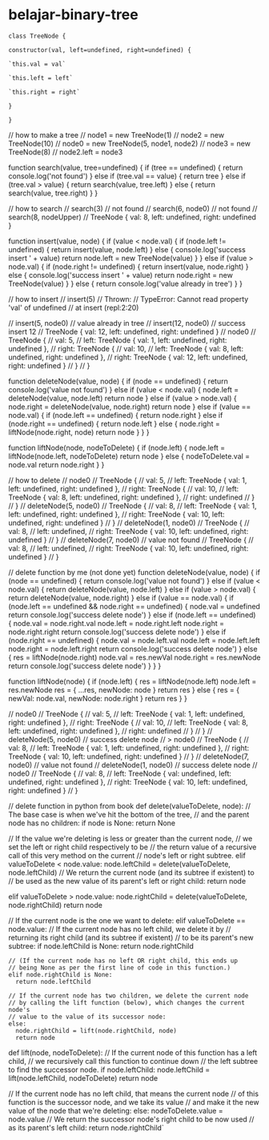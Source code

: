# belajar-binary-tree
`class TreeNode {`

  `constructor(val, left=undefined, right=undefined) {`

    `this.val = val`

    `this.left = left`

    `this.right = right`

  `}`

`}`

// how to make a tree
// node1 = new TreeNode(1)
// node2 = new TreeNode(10)
// node0 = new TreeNode(5, node1, node2)
// node3 = new TreeNode(8)
// node2.left = node3

function search(value, tree=undefined) {
  if (tree == undefined) {
    return console.log('not found')
  } else if (tree.val == value) {
    return tree
  } else if (tree.val > value) {
    return search(value, tree.left)
  } else {
    return search(value, tree.right)
  }
}

// how to search
// search(3)
// not found
// search(6, node0)
// not found
// search(8, nodeUpper)
// TreeNode { val: 8, left: undefined, right: undefined }

function insert(value, node) {
  if (value < node.val) {
    if (node.left != undefined) {
      return insert(value, node.left)
    } else {
      console.log('success insert ' + value)
      return node.left = new TreeNode(value)
    }
  } else if (value > node.val) {
    if (node.right != undefined) {
      return insert(value, node.right)
    } else {
      console.log('success insert ' + value)
      return node.right = new TreeNode(value)
    }
  } else {
    return console.log('value already in tree')
  }
}

// how to insert
// insert(5)
// Thrown:
// TypeError: Cannot read property 'val' of undefined
//    at insert (repl:2:20)

// insert(5, node0)
// value already in tree
// insert(12, node0)
// success insert 12
// TreeNode { val: 12, left: undefined, right: undefined }
// node0
// TreeNode {
//   val: 5,
//   left: TreeNode { val: 1, left: undefined, right: undefined },
//   right: TreeNode {
//     val: 10,
//     left: TreeNode { val: 8, left: undefined, right: undefined },
//     right: TreeNode { val: 12, left: undefined, right: undefined }
//   }
// }

function deleteNode(value, node) {
  if (node == undefined) {
    return console.log('value not found')
  } else if (value < node.val) {
    node.left = deleteNode(value, node.left)
    return node
  } else if (value > node.val) {
    node.right = deleteNode(value, node.right)
    return node
  } else if (value == node.val) {
    if (node.left == undefined) {
      return node.right
    } else if (node.right == undefined) {
      return node.left
    } else {
      node.right = liftNode(node.right, node)
      return node
    }
  }
}

function liftNode(node, nodeToDelete) {
  if (node.left) {
    node.left = liftNode(node.left, nodeToDelete)
    return node
  } else {
    nodeToDelete.val = node.val
    return node.right
  }
}

// how to delete
// node0
// TreeNode {
//   val: 5,
//   left: TreeNode { val: 1, left: undefined, right: undefined },
//   right: TreeNode {
//     val: 10,
//     left: TreeNode { val: 8, left: undefined, right: undefined },
//     right: undefined
//   }
// }
// deleteNode(5, node0)
// TreeNode {
//   val: 8,
//   left: TreeNode { val: 1, left: undefined, right: undefined },
//   right: TreeNode { val: 10, left: undefined, right: undefined }
// }
// deleteNode(1, node0)
// TreeNode {
//   val: 8,
//   left: undefined,
//   right: TreeNode { val: 10, left: undefined, right: undefined }
// }
// deleteNode(7, node0)
// value not found
// TreeNode {
//   val: 8,
//   left: undefined,
//   right: TreeNode { val: 10, left: undefined, right: undefined }
// }

// delete function by me (not done yet)
function deleteNode(value, node) {
  if (node == undefined) {
    return console.log('value not found')
  } else if (value < node.val) {
    return deleteNode(value, node.left)
  } else if (value > node.val) {
    return deleteNode(value, node.right)
  } else if (value == node.val) {
    if (node.left == undefined && node.right == undefined) {
      node.val = undefined
      return console.log('success delete node')
    } else if (node.left == undefined) {
      node.val = node.right.val
      node.left = node.right.left
      node.right = node.right.right
      return console.log('success delete node')
    } else if (node.right == undefined) {
      node.val = node.left.val
      node.left = node.left.left
      node.right = node.left.right
      return console.log('success delete node')
    } else {
      res = liftNode(node.right)
      node.val = res.newVal
      node.right = res.newNode
      return console.log('success delete node')
    }
  }
}

function liftNode(node) {
  if (node.left) {
    res = liftNode(node.left)
    node.left = res.newNode
    res = {
      ...res,
      newNode: node
    }
    return res
  } else {
    res = {
      newVal: node.val,
      newNode: node.right
    }
    return res
  }
}

// node0
// TreeNode {
//   val: 5,
//   left: TreeNode { val: 1, left: undefined, right: undefined },
//   right: TreeNode {
//     val: 10,
//     left: TreeNode { val: 8, left: undefined, right: undefined },
//     right: undefined
//   }
// }
// deleteNode(5, node0)
// success delete node
// > node0
// TreeNode {
//   val: 8,
//   left: TreeNode { val: 1, left: undefined, right: undefined },
//   right: TreeNode { val: 10, left: undefined, right: undefined }
// }
// deleteNode(7, node0)
// value not found
// deleteNode(1, node0)
// success delete node
// node0
// TreeNode {
//   val: 8,
//   left: TreeNode { val: undefined, left: undefined, right: undefined },
//   right: TreeNode { val: 10, left: undefined, right: undefined }
// }

// delete function in python from book
def delete(valueToDelete, node):
  // The base case is when we've hit the bottom of the tree,
  // and the parent node has no children:
  if node is None:
    return None
  
  // If the value we're deleting is less or greater than the current node,
  // we set the left or right child respectively to be
  // the return value of a recursive call of this very method on the current
  // node's left or right subtree.
  elif valueToDelete < node.value:
    node.leftChild = delete(valueToDelete, node.leftChild)
    // We return the current node (and its subtree if existent) to
    // be used as the new value of its parent's left or right child:
    return node
  
  elif valueToDelete > node.value:
    node.rightChild = delete(valueToDelete, node.rightChild)
    return node

  // If the current node is the one we want to delete:
  elif valueToDelete == node.value:
    // If the current node has no left child, we delete it by
    // returning its right child (and its subtree if existent)
    // to be its parent's new subtree:
    if node.leftChild is None:
      return node.rightChild

    // (If the current node has no left OR right child, this ends up
    // being None as per the first line of code in this function.)
    elif node.rightChild is None:
      return node.leftChild

    // If the current node has two children, we delete the current node
    // by calling the lift function (below), which changes the current node's
    // value to the value of its successor node:
    else:
      node.rightChild = lift(node.rightChild, node)
      return node


def lift(node, nodeToDelete):
  // If the current node of this function has a left child,
  // we recursively call this function to continue down
  // the left subtree to find the successor node.
  if node.leftChild:
    node.leftChild = lift(node.leftChild, nodeToDelete)
    return node

  // If the current node has no left child, that means the current node
  // of this function is the successor node, and we take its value
  // and make it the new value of the node that we're deleting:
  else:
    nodeToDelete.value = node.value
    // We return the successor node's right child to be now used
    // as its parent's left child:
    return node.rightChild`
